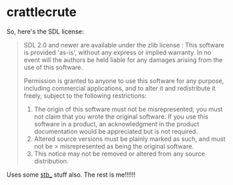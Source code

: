 # crattlecrute
So, here's the SDL license:
> SDL 2.0 and newer are available under the zlib license :
> This software is provided 'as-is', without any express or implied
> warranty.  In no event will the authors be held liable for any damages
> arising from the use of this software.
> 
> Permission is granted to anyone to use this software for any purpose,
> including commercial applications, and to alter it and redistribute it
> freely, subject to the following restrictions:
> 
> 1. The origin of this software must not be misrepresented; you must not
   > claim that you wrote the original software. If you use this software
   > in a product, an acknowledgment in the product documentation would be
   > appreciated but is not required.
> 2. Altered source versions must be plainly marked as such, and must not be
    > misrepresented as being the original software.
> 3. This notice may not be removed or altered from any source distribution.

Uses some [stb_](https://github.com/nothings/stb) stuff also. The rest is me!!!!!!
